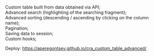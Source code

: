 Сustom table built from data obtained via API;</br> 
Advanced search (highlighting of the searching fragment);</br>
Advanced sorting (descending / ascending by clicking on the column name);</br>
Pagination;</br>
Saving data to session;</br>
Custom hooks;</br>

Deploy: https://aperegontsev.github.io/cra_custom_table_advanced/
